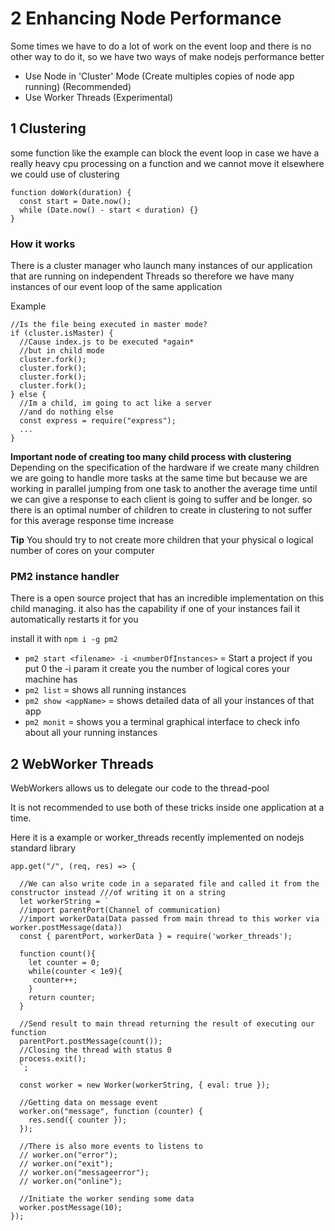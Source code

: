 # 2 Enhancing Node Performance

Some times we have to do a lot of work on the event loop and there is no other way to do it, so we have two ways of make nodejs performance better

- Use Node in 'Cluster' Mode (Create multiples copies of node app running) (Recommended)
- Use Worker Threads (Experimental)

## 1 Clustering

some function like the example can block the event loop in case we have a really heavy cpu processing on a function and we cannot move it elsewhere we could use of clustering

```
function doWork(duration) {
  const start = Date.now();
  while (Date.now() - start < duration) {}
}
```

### How it works

There is a cluster manager who launch many instances of our application that are running on independent Threads so therefore we have many instances of our event loop of the same application

Example

```
//Is the file being executed in master mode?
if (cluster.isMaster) {
  //Cause index.js to be executed *again*
  //but in child mode
  cluster.fork();
  cluster.fork();
  cluster.fork();
  cluster.fork();
} else {
  //Im a child, im going to act like a server
  //and do nothing else
  const express = require("express");
  ...
}
```

**Important node of creating too many child process with clustering**
Depending on the specification of the hardware if we create many children we are going
to handle more tasks at the same time but because we are working in parallel jumping from one task to another the average time until we can give a response to each client is going to suffer and be longer. so there is an optimal number of children to create in clustering to not suffer for this average response time increase

**Tip**
You should try to not create more children that your physical o logical number of cores on your computer

### PM2 instance handler

There is a open source project that has an incredible implementation on this child managing.
it also has the capability if one of your instances fail it automatically restarts it for you

install it with `npm i -g pm2`

- `pm2 start <filename> -i <numberOfInstances>` = Start a project if you put 0 the -i param it create you the number of logical cores your machine has
- `pm2 list` = shows all running instances
- `pm2 show <appName>` = shows detailed data of all your instances of that app
- `pm2 monit` = shows you a terminal graphical interface to check info about all your running instances

## 2 WebWorker Threads

WebWorkers allows us to delegate our code to the thread-pool

It is not recommended to use both of these tricks inside one application at a time.

Here it is a example or worker_threads recently implemented on nodejs standard library

```
app.get("/", (req, res) => {

  //We can also write code in a separated file and called it from the constructor instead ///of writing it on a string
  let workerString = `
  //import parentPort(Channel of communication)
  //import workerData(Data passed from main thread to this worker via worker.postMessage(data))
  const { parentPort, workerData } = require('worker_threads');

  function count(){
    let counter = 0;
    while(counter < 1e9){
     counter++;
    }
    return counter;
  }

  //Send result to main thread returning the result of executing our function
  parentPort.postMessage(count());
  //Closing the thread with status 0
  process.exit();
  `;

  const worker = new Worker(workerString, { eval: true });

  //Getting data on message event
  worker.on("message", function (counter) {
    res.send({ counter });
  });

  //There is also more events to listens to
  // worker.on("error");
  // worker.on("exit");
  // worker.on("messageerror");
  // worker.on("online");

  //Initiate the worker sending some data
  worker.postMessage(10);
});
```
